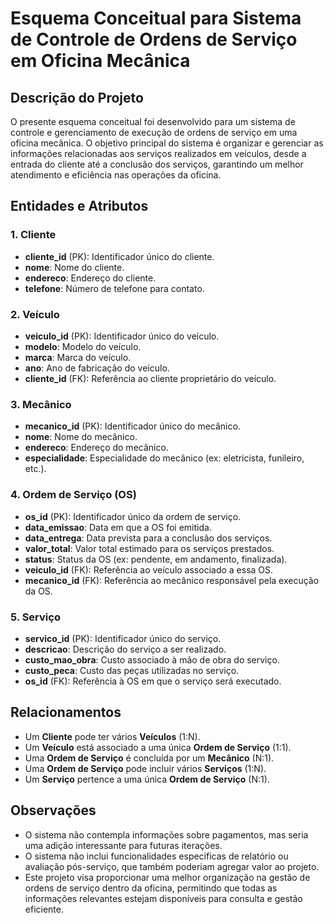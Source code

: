 # Esquema Conceitual para Sistema de Controle de Ordens de Serviço em Oficina Mecânica

## Descrição do Projeto

O presente esquema conceitual foi desenvolvido para um sistema de controle e gerenciamento de execução de ordens de serviço em uma oficina mecânica. O objetivo principal do sistema é organizar e gerenciar as informações relacionadas aos serviços realizados em veículos, desde a entrada do cliente até a conclusão dos serviços, garantindo um melhor atendimento e eficiência nas operações da oficina.

## Entidades e Atributos

### 1. Cliente
- **cliente_id** (PK): Identificador único do cliente.
- **nome**: Nome do cliente.
- **endereco**: Endereço do cliente.
- **telefone**: Número de telefone para contato.

### 2. Veículo
- **veiculo_id** (PK): Identificador único do veículo.
- **modelo**: Modelo do veículo.
- **marca**: Marca do veículo.
- **ano**: Ano de fabricação do veículo.
- **cliente_id** (FK): Referência ao cliente proprietário do veículo.

### 3. Mecânico
- **mecanico_id** (PK): Identificador único do mecânico.
- **nome**: Nome do mecânico.
- **endereco**: Endereço do mecânico.
- **especialidade**: Especialidade do mecânico (ex: eletricista, funileiro, etc.).

### 4. Ordem de Serviço (OS)
- **os_id** (PK): Identificador único da ordem de serviço.
- **data_emissao**: Data em que a OS foi emitida.
- **data_entrega**: Data prevista para a conclusão dos serviços.
- **valor_total**: Valor total estimado para os serviços prestados.
- **status**: Status da OS (ex: pendente, em andamento, finalizada).
- **veiculo_id** (FK): Referência ao veículo associado a essa OS.
- **mecanico_id** (FK): Referência ao mecânico responsável pela execução da OS.

### 5. Serviço
- **servico_id** (PK): Identificador único do serviço.
- **descricao**: Descrição do serviço a ser realizado.
- **custo_mao_obra**: Custo associado à mão de obra do serviço.
- **custo_peca**: Custo das peças utilizadas no serviço.
- **os_id** (FK): Referência à OS em que o serviço será executado.

## Relacionamentos
- Um **Cliente** pode ter vários **Veículos** (1:N).
- Um **Veículo** está associado a uma única **Ordem de Serviço** (1:1).
- Uma **Ordem de Serviço** é concluída por um **Mecânico** (N:1).
- Uma **Ordem de Serviço** pode incluir vários **Serviços** (1:N).
- Um **Serviço** pertence a uma única **Ordem de Serviço** (N:1).

## Observações
- O sistema não contempla informações sobre pagamentos, mas seria uma adição interessante para futuras iterações.
- O sistema não inclui funcionalidades especificas de relatório ou avaliação pós-serviço, que também poderiam agregar valor ao projeto.
- Este projeto visa proporcionar uma melhor organização na gestão de ordens de serviço dentro da oficina, permitindo que todas as informações relevantes estejam disponíveis para consulta e gestão eficiente.
